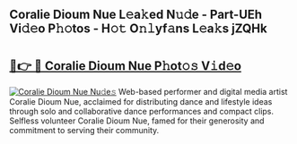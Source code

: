 ## Coralie Dioum Nue L𝚎a𝚔ed N𝚞𝚍e - Part-UEh Vi𝚍𝚎o P𝚑𝚘tos - H𝚘𝚝 O𝚗𝚕yf𝚊ns L𝚎a𝚔s jZQHk

# <h2><a href="http://kfb7hqc.oniu.top/?m=Coralie+Dioum+Nue">🔗👉 🔴 Coralie Dioum Nue P𝚑ot𝚘𝚜 V𝚒d𝚎o</a></h2>

[![Coralie Dioum Nue Nu𝚍e𝚜](https://i.imgur.com/0qMVB7G.gif)](http://kfb7hqc.oniu.top/?m=Coralie+Dioum+Nue)
Web-based performer and digital media artist Coralie Dioum Nue, acclaimed for distributing dance and lifestyle ideas through solo and collaborative dance performances and compact clips. Selfless volunteer Coralie Dioum Nue, famed for their generosity and commitment to serving their community.  
